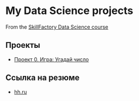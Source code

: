 # My Data Science projects

From the [SkillFactory Data Science course](https://skillfactory.ru/data-scientist)

## Проекты

* [Проект 0. Игра: Угадай число](project_0/)

## Ссылка на резюме
* [hh.ru](https://stavropol.hh.ru/applicant/resumes/view?resume=a2eebbd2ff018780050039ed1f34497533437a)